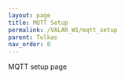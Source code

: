 ```yaml
---
layout: page
title: MQTT Setup
permalink: /VALAR_W1/mqtt_setup
parent: Tulkas
nav_order: 8
---
```


MQTT setup page

